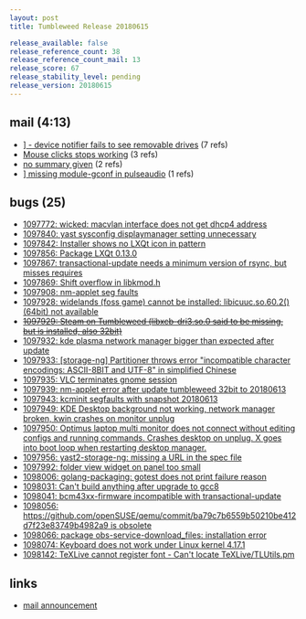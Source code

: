 ```yaml
---
layout: post
title: Tumbleweed Release 20180615

release_available: false
release_reference_count: 38
release_reference_count_mail: 13
release_score: 67
release_stability_level: pending
release_version: 20180615
---
```


## mail (4:13)

- [\] - device notifier fails to see removable drives](https://lists.opensuse.org/opensuse-factory/2018-06/msg00229.html) (7 refs)
- [Mouse clicks stops working](https://lists.opensuse.org/opensuse-factory/2018-06/msg00240.html) (3 refs)
- [no summary given](https://lists.opensuse.org/opensuse-factory/2018-06/msg00235.html) (2 refs)
- [\] missing module-gconf in pulseaudio](https://lists.opensuse.org/opensuse-factory/2018-06/msg00239.html) (1 refs)

## bugs (25)

<!--more-->

- [1097772: wicked: macvlan interface does not get dhcp4 address](https://bugzilla.opensuse.org/show_bug.cgi?id=1097772)
- [1097840: yast sysconfig displaymanager setting unnecessary](https://bugzilla.opensuse.org/show_bug.cgi?id=1097840)
- [1097842: Installer shows no LXQt icon in pattern](https://bugzilla.opensuse.org/show_bug.cgi?id=1097842)
- [1097856: Package LXQt 0.13.0](https://bugzilla.opensuse.org/show_bug.cgi?id=1097856)
- [1097867: transactional-update needs a minimum version of rsync, but misses requires](https://bugzilla.opensuse.org/show_bug.cgi?id=1097867)
- [1097869: Shift overflow in libkmod.h](https://bugzilla.opensuse.org/show_bug.cgi?id=1097869)
- [1097908: nm-applet seg faults](https://bugzilla.opensuse.org/show_bug.cgi?id=1097908)
- [1097928: widelands (foss game) cannot be installed: libicuuc.so.60.2()(64bit) not available](https://bugzilla.opensuse.org/show_bug.cgi?id=1097928)
- ~~[1097929: Steam on Tumbleweed (libxcb-dri3.so.0 said to be missing, but is installed, also 32bit)](https://bugzilla.opensuse.org/show_bug.cgi?id=1097929)~~
- [1097932: kde plasma network manager bigger than expected after update](https://bugzilla.opensuse.org/show_bug.cgi?id=1097932)
- [1097933: \[storage-ng\] Partitioner throws error "incompatible character encodings: ASCII-8BIT and UTF-8" in simplified Chinese](https://bugzilla.opensuse.org/show_bug.cgi?id=1097933)
- [1097935: VLC terminates gnome session](https://bugzilla.opensuse.org/show_bug.cgi?id=1097935)
- [1097939: nm-applet error after update tumbleweed 32bit to 20180613](https://bugzilla.opensuse.org/show_bug.cgi?id=1097939)
- [1097943: kcminit segfaults with snapshot 20180613](https://bugzilla.opensuse.org/show_bug.cgi?id=1097943)
- [1097949: KDE Desktop background not working, network manager broken, kwin crashes on monitor unplug](https://bugzilla.opensuse.org/show_bug.cgi?id=1097949)
- [1097950: Optimus laptop multi monitor does not connect without editing configs and running commands. Crashes desktop on unplug. X goes into boot loop when restarting desktop manager.](https://bugzilla.opensuse.org/show_bug.cgi?id=1097950)
- [1097956: yast2-storage-ng: missing a URL in the spec file](https://bugzilla.opensuse.org/show_bug.cgi?id=1097956)
- [1097992: folder view widget on panel too small](https://bugzilla.opensuse.org/show_bug.cgi?id=1097992)
- [1098006: golang-packaging: gotest does not print failure reason](https://bugzilla.opensuse.org/show_bug.cgi?id=1098006)
- [1098031: Can't build anything after upgrade to gcc8](https://bugzilla.opensuse.org/show_bug.cgi?id=1098031)
- [1098041: bcm43xx-firmware incompatible with transactional-update](https://bugzilla.opensuse.org/show_bug.cgi?id=1098041)
- [1098056: https://github.com/openSUSE/qemu/commit/ba79c7b6559b50210be412d7f23e83749b4982a9 is obsolete](https://bugzilla.opensuse.org/show_bug.cgi?id=1098056)
- [1098066: package obs-service-download_files: installation error](https://bugzilla.opensuse.org/show_bug.cgi?id=1098066)
- [1098074: Keyboard does not work under Linux kernel 4.17.1](https://bugzilla.opensuse.org/show_bug.cgi?id=1098074)
- [1098142: TeXLive cannot register font - Can't locate TeXLive/TLUtils.pm](https://bugzilla.opensuse.org/show_bug.cgi?id=1098142)



## links

- [mail announcement](https://lists.opensuse.org/opensuse-factory/2018-06/msg00223.html)
